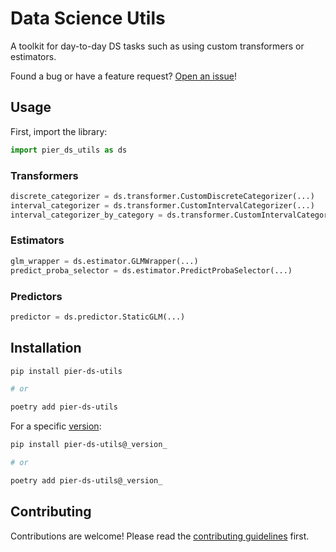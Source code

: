# Data Science Utils

A toolkit for day-to-day DS tasks such as using custom transformers or estimators.

Found a bug or have a feature request? [Open an issue](https://github.com/pier-digital/pier-ds-utils/issues/new/choose)!

## Usage

First, import the library:

```python
import pier_ds_utils as ds
```

### Transformers

```python
discrete_categorizer = ds.transformer.CustomDiscreteCategorizer(...)
interval_categorizer = ds.transformer.CustomIntervalCategorizer(...)
interval_categorizer_by_category = ds.transformer.CustomIntervalCategorizerByCategory(...)
```

### Estimators

```python
glm_wrapper = ds.estimator.GLMWrapper(...)
predict_proba_selector = ds.estimator.PredictProbaSelector(...)
```

### Predictors

```python
predictor = ds.predictor.StaticGLM(...)
```

## Installation

```bash
pip install pier-ds-utils

# or

poetry add pier-ds-utils
```

For a specific [version](https://github.com/pier-digital/pier-ds-utils/releases):

```bash
pip install pier-ds-utils@_version_

# or

poetry add pier-ds-utils@_version_
```

## Contributing

Contributions are welcome! Please read the [contributing guidelines](CONTRIBUTING.md) first.
